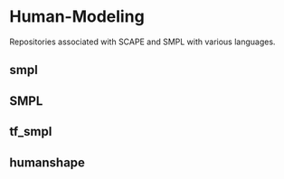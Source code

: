 # Human-Modeling
Repositories associated with SCAPE and SMPL with various languages.

## smpl

## SMPL

## tf_smpl

## humanshape
